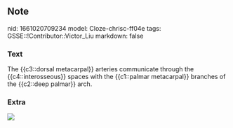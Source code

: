 ## Note
nid: 1661020709234
model: Cloze-chrisc-ff04e
tags: GSSE::!Contributor::Victor_Liu
markdown: false

### Text
The {{c3::dorsal metacarpal}} arteries communicate through the {{c4::interosseous}} spaces with the {{c1::palmar metacarpal}} branches of the {{c2::deep palmar}} arch.

### Extra
<img src="paste-5396470eef36d553ae204790e2fcf29dcee682ec.jpg">
